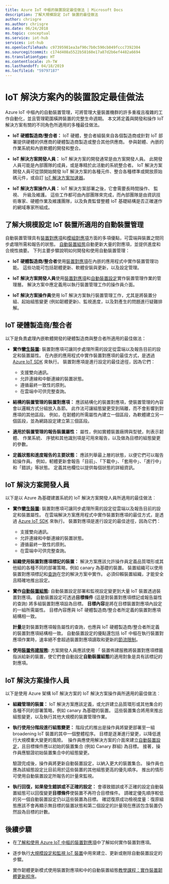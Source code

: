 ```yaml
---
title: Azure IoT 中樞的裝置設定最佳做法 | Microsoft Docs
description: 了解大規模設定 IoT 裝置的最佳做法
author: chrisgre
ms.author: chrisgre
ms.date: 06/24/2018
ms.topic: conceptual
ms.service: iot-hub
services: iot-hub
ms.openlocfilehash: c97395981ea3af90c7b0c590cb049fccc7392304
ms.sourcegitcommit: c174d408a5522b58160e17a87d2b6ef4482a6694
ms.translationtype: HT
ms.contentlocale: zh-TW
ms.lasthandoff: 04/18/2019
ms.locfileid: "59797187"
---
```

# <a name="best-practices-for-device-configuration-within-an-iot-solution"></a>IoT 解決方案內的裝置設定最佳做法

Azure IoT 中樞內的自動裝置管理，可將管理大量裝置機群的許多重複且複雜的工作自動化，並且管理範圍橫跨裝置的完整生命週期。 本文將定義與開發和操作 IoT 解決方案有關的不同角色所適用的多種最佳做法。

* **IoT 硬體製造商/整合者：** IoT 硬體，整合者組裝來自各個製造商或針對 IoT 部署提供硬體的供應商的硬體製造商製造或整合其他供應商。 參與韌體、內嵌的作業系統和內嵌軟體的開發和整合。

* **IoT 解決方案開發人員：** IoT 解決方案的開發通常是由方案開發人員。 此開發人員可能是內部團隊的成員，或是專精於此活動的系統整合者。 IoT 解決方案開發人員可從頭開始開發 IoT 解決方案的各種元件、整合各種標準或開放原始碼元件，或自訂 [IoT 解決方案加速器](/azure/iot-accelerators/)。

* **IoT 解決方案操作人員：** IoT 解決方案部署之後，它會需要長時間操作、 監視、 升級及維護。 這些工作都可由內部團隊來完成，而內部團隊是由資訊技術專家、硬體作業及維護團隊，以及負責監督整體 IoT 基礎結構是否正確運作的網域專家所組成。

## <a name="understand-automatic-device-management-for-configuring-iot-devices-at-scale"></a>了解大規模設定 IoT 裝置所適用的自動裝置管理

自動裝置管理具有[裝置對應項](iot-hub-devguide-device-twins.md)和[模組對應項](iot-hub-devguide-module-twins.md)方面的多項優點，可雲端與裝置之間同步處理所需和報告的狀態。 [自動裝置組態](iot-hub-auto-device-config.md)自動更新大量的對應項，並提供進度和合規性摘要。 下列主要步驟說明如何開發和使用自動裝置管理：

* **IoT 硬體製造商/整合者**使用[裝置對應項](iot-hub-devguide-device-twins.md)在內嵌的應用程式中實作裝置管理功能。 這些功能可包括韌體更新、軟體安裝與更新，以及設定管理。

* **IoT 解決方案開發人員**使用[裝置對應項](iot-hub-devguide-device-twins.md)和[自動裝置設定](iot-hub-auto-device-config.md)實作裝置管理作業的管理層。 解決方案中應定義用以執行裝置管理工作的操作員介面。

* **IoT 解決方案操作員**使用 IoT 解決方案執行裝置管理工作，尤其是將裝置分組、起始組態變更 (例如韌體更新)、監視進度，以及對產生的問題進行疑難排解。

## <a name="iot-hardware-manufacturerintegrator"></a>IoT 硬體製造商/整合者

以下是負責處理內嵌軟體開發的硬體製造商與整合者所適用的最佳做法：

* **實作[攣生裝置](iot-hub-devguide-device-twins.md):** 裝置對應項可讓同步處理所需的設定從雲端以及報告目前的設定和裝置屬性。 在內嵌的應用程式中實作裝置對應項的最佳方式，是透過 [Azure IoT SDK](https://github.com/Azure/azure-iot-sdks) 來執行。 裝置對應項是進行設定的最佳途徑，因為它們：

    * 支援雙向通訊。
    * 允許連線和中斷連線的裝置狀態。
    * 遵循最終一致性的原則。
    * 在雲端中可供完整查詢。

* **結構的裝置管理的裝置對應項：** 應該結構化的裝置對應項，使裝置管理的內容會以邏輯方式分組放入各節。 此作法可讓組態變更受到隔離，而不會影響到對應項的其他區段。 例如，在韌體的所需屬性內建立一個區段，為軟體建立另一個區段，並為網路設定建立第三個區段。 

* **適用於裝置管理的報告裝置屬性：** 屬性，例如實體裝置廠牌與型號，則表示韌體、 作業系統、 序號和其他識別項是可用來報告，以及做為目標的組態變更的參數。

* **定義狀態和進度報告的主要狀態：** 應該列舉最上層的狀態，以便它們可以報告給操作員。 例如，軔體更新會報告「目前」、「下載中」、「套用中」、「進行中」和「錯誤」等狀態。 定義其他欄位以提供每個狀態的詳細資訊。

## <a name="iot-solution-developer"></a>IoT 解決方案開發人員

以下是以 Azure 為基礎建置系統的 IoT 解決方案開發人員所適用的最佳做法︰

* **實作[攣生裝置](iot-hub-devguide-device-twins.md):** 裝置對應項可讓同步處理所需的設定從雲端以及報告目前的設定和裝置屬性。 在雲端解決方案應用程式中實作裝置對應項的最佳方式，是透過 [Azure IoT SDK](https://github.com/Azure/azure-iot-sdks) 來執行。 裝置對應項是進行設定的最佳途徑，因為它們：

    * 支援雙向通訊。
    * 允許連線和中斷連線的裝置狀態。
    * 遵循最終一致性的原則。
    * 在雲端中可供完整查詢。

* **組織使用裝置對應項標記的裝置：** 解決方案應該允許操作員定義品質環形或其他組的各種不同的部署策略，例如 canary 為基礎的裝置。 裝置組織可以使用裝置對應項標記和[查詢](iot-hub-devguide-query-language.md)在您的解決方案中實作。 必須仰賴裝置組織，才能安全且精確地推出設定。

* **實作[自動裝置組態](iot-hub-auto-device-config.md):** 自動裝置設定部署和監視設定變更到大量 IoT 裝置透過裝置對應項。 自動裝置設定可透過**目標條件** (這是對裝置對應項標記或報告屬性的查詢) 將多組裝置對應項設為目標。 **目標內容**是將在目標裝置對應項內設定的一組所需屬性。 目標內容應與 IoT 硬體製造商/整合者所定義的裝置對應項結構相一致。

   **計量**是對裝置對應項報告屬性的查詢，也應與 IoT 硬體製造商/整合者所定義的裝置對應項結構相一致。 自動裝置設定的優點還包括 IoT 中樞在執行裝置對應項作業時，速率絕不會超過裝置對應項讀取和更新的[節流限制](iot-hub-devguide-quotas-throttling.md)。

* **使用[裝置佈建服務](../iot-dps/how-to-manage-enrollments.md):** 方案開發人員應該使用 「 裝置佈建服務將裝置對應項標籤指派給新的裝置，使它們會自動設定**自動裝置組態**的適用對象是具有該標記的對應項。 

## <a name="iot-solution-operator"></a>IoT 解決方案操作人員

以下是使用 Azure 架構 IoT 解決方案的 IoT 解決方案操作員所適用的最佳做法︰

* **組織管理的裝置：** IoT 解決方案應該定義，或允許建立品質環形或其他集合的各種不同的部署策略，例如 canary 為基礎的裝置。 這些裝置集合將用來推出組態變更，以及執行其他大規模的裝置管理作業。

* **執行使用分階段進行組態變更：** 階段式的推出是操作員將變更部署至一組 broadening IoT 裝置的其中一個整體程序。 目標是逐漸進行變更，以降低進行大規模重大變更的風險。  操作員應使用解決方案的介面來建立[自動裝置設定](iot-hub-auto-device-config.md)，且目標條件應以初始的裝置集合 (例如 Canary 群組) 為目標。 接著，操作員應驗證初始裝置集合中的組態變更。

   驗證完成後，操作員將更新自動裝置設定，以納入更大的裝置集合。 操作員也應為該組態設定比目前用於這些裝置的其他組態更高的優先順序。 推出的情形可使用自動裝置設定所報告的計量來監視。

* **執行回復，如果發生錯誤或不正確的設定：** 會導致錯誤或不正確的設定自動裝置組態可以回復變更**目標條件**使裝置不再符合目標條件。 請確定優先順序較低的另一個自動裝置設定仍以這些裝置為目標。 確認復原成功檢視度量：復原組態應該不會再顯示無目標的裝置狀態和第二個設定的計量現在應該包含裝置仍然設為目標的計數。

## <a name="next-steps"></a>後續步驟

* 在[了解和使用 Azure IoT 中樞的裝置對應項](iot-hub-devguide-device-twins.md)中了解如何實作裝置對應項。

* 逐步執行[大規模設定和監視 IoT 裝置](iot-hub-auto-device-config.md)中用來建立、更新或刪除自動裝置設定的步驟。

* 實作韌體更新模式使用裝置對應項和中的自動裝置組態[教學課程：實作裝置韌體更新程序](tutorial-firmware-update.md)。

